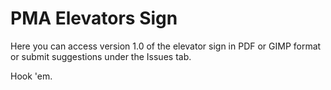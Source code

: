 # PMA Elevators Sign

Here you can access version 1.0 of the elevator sign in PDF or GIMP format or submit suggestions under the Issues tab.

Hook 'em.
